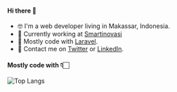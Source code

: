 #### Hi there 👋

- 🤓 I'm a web developer living in Makassar, Indonesia.
- 🔭 Currently working at [Smartinovasi](https://smartinovasi.com)
- 🌱 Mostly code with [Laravel](https://laravel.com).
- 💬 Contact me on [Twitter](https://twitter.com/caesarali_l) or [LinkedIn](https://www.linkedin.com/in/caesar-ali-l-1626ab112/).

#### Mostly code with 👇🏻
![Top Langs](https://github-readme-stats.vercel.app/api/top-langs/?username=caesarali&layout=compact&hide=html&hide_title=true)

